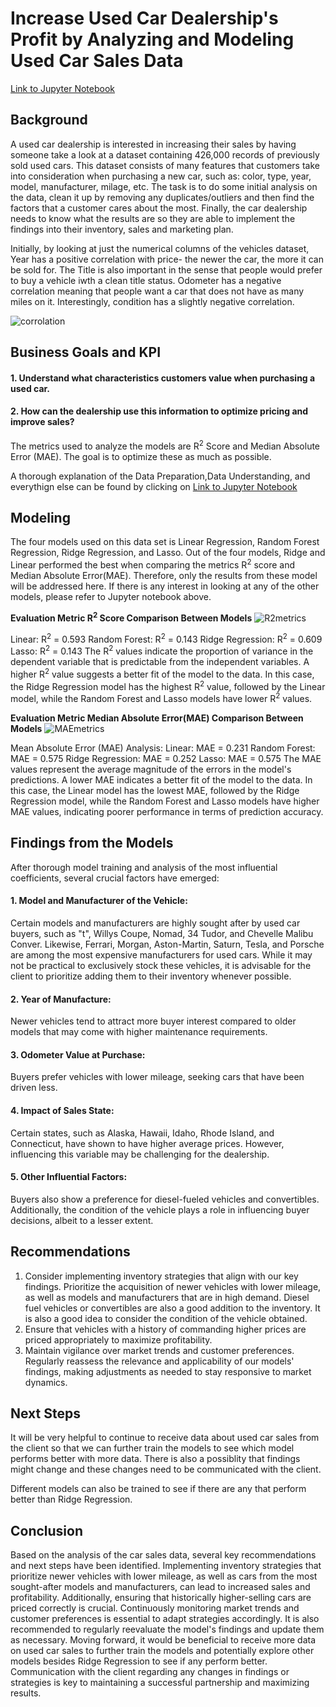 # Increase Used Car Dealership's Profit by Analyzing and Modeling Used Car Sales Data 

[Link to Jupyter Notebook](https://github.com/anjana250/price_of_car/blob/main/practical_application_II_starter/Price_of_Car_final.ipynb)
## Background
A used car dealership is interested in increasing their sales by having someone take a look at a dataset containing 426,000 records of previously sold used cars. This dataset consists of many features that customers take into consideration when purchasing a new car, such as: color, type, year, model, manufacturer, milage, etc. The task is to do some initial analysis on the data, clean it up by removing any duplicates/outliers and then find the factors that a customer cares about the most. Finally, the car dealership needs to know what the results are so they are able to implement the findings into their inventory, sales and marketing plan.

Initially, by looking at just the numerical columns of the vehicles dataset, Year has a positive correlation with price- the newer the car, the more it can be sold for. The Title is also important in the sense that people would prefer to buy a vehicle iwth a clean title status. Odometer has a negative correlation meaning that people want a car that does not have as many miles on it. Interestingly, condition has a slightly negative correlation.

![corrolation](https://github.com/anjana250/price_of_car/assets/15185723/ba54d933-7920-4089-87e5-966e4cd24aae)

## Business Goals and KPI
#### 1. Understand what characteristics customers value when purchasing a used car.
#### 2. How can the dealership use this information to optimize pricing and improve sales?

The metrics used to analyze the models are R<sup>2</sup> Score and Median Absolute Error (MAE). The goal is to optimize these as much as possible.

A thorough explanation of the Data Preparation,Data Understanding, and everythign else can be found by clicking on [Link to Jupyter Notebook](https://github.com/anjana250/price_of_car/blob/main/practical_application_II_starter/Price_of_Car_final.ipynb)

## Modeling
The four models used on this data set is Linear Regression, Random Forest Regression, Ridge Regression, and Lasso. Out of the four models, Ridge and Linear performed the best when comparing the metrics R<sup>2</sup> score and Median Absolute Error(MAE). Therefore, only the results from these model will be addressed here. If there is any interest in looking at any of the other models, please refer to Jupyter notebook above.


**Evaluation Metric R<sup>2</sup> Score Comparison Between Models**
![R2metrics](https://github.com/anjana250/price_of_car/assets/15185723/32139aec-76bd-4922-a53c-1e42a3f3f006)


Linear: R<sup>2</sup> = 0.593
Random Forest: R<sup>2</sup> = 0.143
Ridge Regression: R<sup>2</sup> = 0.609
Lasso: R<sup>2</sup> = 0.143
The R<sup>2</sup> values indicate the proportion of variance in the dependent variable that is predictable from the independent variables. A higher R<sup>2</sup> value suggests a better fit of the model to the data. In this case, the Ridge Regression model has the highest R<sup>2</sup> value, followed by the Linear model, while the Random Forest and Lasso models have lower R<sup>2</sup> values.

**Evaluation Metric Median Absolute Error(MAE) Comparison Between Models**
![MAEmetrics](https://github.com/anjana250/price_of_car/assets/15185723/b58eb7fc-b548-4aa5-8932-abfbbc177a7c)

Mean Absolute Error (MAE) Analysis:
Linear: MAE = 0.231 Random Forest: MAE = 0.575 Ridge Regression: MAE = 0.252 Lasso: MAE = 0.575 The MAE values represent the average magnitude of the errors in the model's predictions. A lower MAE indicates a better fit of the model to the data. In this case, the Linear model has the lowest MAE, followed by the Ridge Regression model, while the Random Forest and Lasso models have higher MAE values, indicating poorer performance in terms of prediction accuracy.

## Findings from the Models
After thorough model training and analysis of the most influential coefficients, several crucial factors have emerged:

#### 1. Model and Manufacturer of the Vehicle:
Certain models and manufacturers are highly sought after by used car buyers, such as "t", Willys Coupe, Nomad, 34 Tudor, and Chevelle Malibu Conver. Likewise, Ferrari, Morgan, Aston-Martin, Saturn, Tesla, and Porsche are among the most expensive manufacturers for used cars. While it may not be practical to exclusively stock these vehicles, it is advisable for the client to prioritize adding them to their inventory whenever possible.

#### 2. Year of Manufacture:
Newer vehicles tend to attract more buyer interest compared to older models that may come with higher maintenance requirements.

#### 3. Odometer Value at Purchase:
Buyers prefer vehicles with lower mileage, seeking cars that have been driven less.

#### 4. Impact of Sales State:
Certain states, such as Alaska, Hawaii, Idaho, Rhode Island, and Connecticut, have shown to have higher average prices. However, influencing this variable may be challenging for the dealership.

#### 5. Other Influential Factors:
Buyers also show a preference for diesel-fueled vehicles and convertibles. Additionally, the condition of the vehicle plays a role in influencing buyer decisions, albeit to a lesser extent.

## Recommendations
1. Consider implementing inventory strategies that align with our key findings. Prioritize the acquisition of newer vehicles with lower mileage, as well as models and manufacturers that are in high demand. Diesel fuel vehicles or convertibles are also a good addition to the inventory. It is also a good idea to consider the condition of the vehicle obtained.
2. Ensure that vehicles with a history of commanding higher prices are priced appropriately to maximize profitability.
3. Maintain vigilance over market trends and customer preferences. Regularly reassess the relevance and applicability of our models' findings, making adjustments as needed to stay responsive to market dynamics.

## Next Steps
It will be very helpful to continue to receive data about used car sales from the client so that we can further train the models to see which model performs better with more data. There is also a possiblity that findings might change and these changes need to be communicated with the client.

Different models can also be trained to see if there are any that perform better than Ridge Regression.

## Conclusion
Based on the analysis of the car sales data, several key recommendations and next steps have been identified. Implementing inventory strategies that prioritize newer vehicles with lower mileage, as well as cars from the most sought-after models and manufacturers, can lead to increased sales and profitability. Additionally, ensuring that historically higher-selling cars are priced correctly is crucial.
Continuously monitoring market trends and customer preferences is essential to adapt strategies accordingly. It is also recommended to regularly reevaluate the model's findings and update them as necessary.
Moving forward, it would be beneficial to receive more data on used car sales to further train the models and potentially explore other models besides Ridge Regression to see if any perform better. Communication with the client regarding any changes in findings or strategies is key to maintaining a successful partnership and maximizing results.
